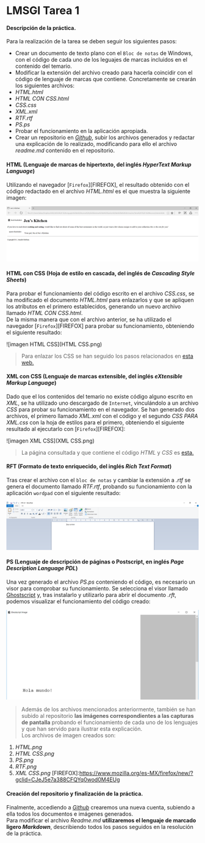 # LMSGI Tarea 1
#### Descripción de la práctica.
Para la realización de la tarea se deben seguir los siguientes pasos:
* Crear un documento de texto plano con el `Bloc de notas` de Windows, con el código de cada uno de los leguajes de marcas incluidos en el contenido del temario.
* Modificar la extensión del archivo creado para hacerla coincidir con el código de lenguaje de marcas que contiene. Concretamente se crearán los siguientes archivos:
 * _HTML.html_
 * _HTML CON CSS.html_
 * _CSS.css_
 * _XML.xml_
 * _RTF.rtf_
 * _PS.ps_
* Probar el funcionamiento en la aplicación apropiada.
* Crear un repositorio en [_Github_](www.github.com), subir los archivos generados y redactar una explicación de lo realizado, modificando para ello el archivo _readme.md_ contenido en el repositorio.

#### HTML (Lenguaje de marcas de hipertexto, del inglés _HyperText Markup Language_)

Utilizando el navegador [`Firefox`][FIREFOX], el resultado obtenido con el código redactado en el archivo _HTML.html_ es el que muestra la siguiente imagen:

![imagen HTML](HTML.png)
#### HTML con CSS (Hoja de estilo en cascada, del inglés de _Cascading Style Sheets_)

Para probar el funcionamiento del código escrito en el archivo _CSS.css_, se ha modificado el documento _HTML.html_ para enlazarlos y que se apliquen los atributos en el primero establecidos, generando un nuevo archivo llamado _HTML CON CSS.html_.  
De la misma manera que con el archivo anterior, se ha utilizado el navegador [`Firefox`][FIREFOX] para probar su funcionamiento, obteniendo el siguiente resultado:

![imagen HTML CSS](HTML CSS.png)

>Para enlazar los CSS se han seguido los pasos relacionados en [esta web.](http://librosweb.es/foro/pregunta/16/como-enlazar-los-css-con-html/)

#### XML con CSS (Lenguaje de marcas extensible, del inglés _eXtensible Markup Language_)

Dado que el los contenidos del temario no existe código alguno escrito en _XML_, se ha utilizado uno descargado de `Internet`, vinculándolo a un archivo _CSS_ para probar su funcionamiento en el navegador. Se han generado dos archivos, el primero llamado _XML.xml_ con el código y el segundo _CSS PARA XML.css_ con la hoja de estilos para el primero, obteniendo el siguiente resultado al ejecutarlo con [`Firefox`][FIREFOX]:

![imagen XML CSS](XML CSS.png)

>La página consultada y que contiene el código _HTML_ y _CSS_ es [esta.](http://www.mclibre.org/consultar/xml/lecciones/xml_css.html)

#### RFT (Formato de texto enriquecido, del inglés _Rich Text Format_) 

Tras crear el archivo con el `bloc de notas` y cambiar la extensión a _.rtf_ se genera el documento llamado _RTF.rtf_, probando su funcionamiento con la aplicación `wordpad` con el siguiente resultado:

![imagen RTF](RTF.png)

#### PS (Lenguaje de descripción de páginas o Postscript, en inglés _Page Description Language PDL_)

Una vez generado el archivo _PS.ps_ conteniendo el código, es necesario un visor para comprobar su funcionamiento. Se selecciona el visor llamado [Ghostscript](http://www.ghostscript.com/) y, tras instalarlo y utilizarlo para abrir el documento _.rft_, podemos visualizar el funcionamiento del código creado:

![imagen PS](PS.png)

>Además de los archivos mencionados anteriormente, también se han subido al repositorio **las imágenes correspondientes a las capturas de pantalla** probando el funcionamiento de cada uno de los lenguajes y que han servido para ilustrar esta explicación.  
Los archivos de imagen creados son:  
  1. _HTML.png_  
  2. _HTML CSS.png_
  3. _PS.png_
  4. _RTF.png_
  5. _XML CSS.png_
[FIREFOX]:https://www.mozilla.org/es-MX/firefox/new/?gclid=CJeJ5e7a388CFQYq0wod0M4EUg

#### Creación del repositorio y finalización de la práctica.

Finalmente, accediendo a [_Github_](www.github.com) crearemos una nueva cuenta, subiendo a ella todos los documentos e imágenes generados.  
Para modificar el archivo _Readme.md_ **utilizaremos el lenguaje de marcado ligero _Markdown_**, describiendo todos los pasos seguidos en la resolución de la práctica.
